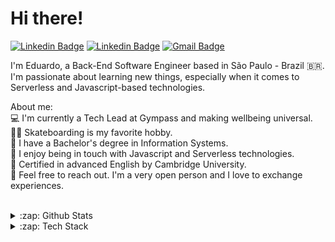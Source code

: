# Hi there!

[![Linkedin Badge](https://img.shields.io/badge/-LinkedIn-blue?style=flat-square&logo=Linkedin&logoColor=white&link=https://www.linkedin.com/in/eduardo3g/)](https://www.linkedin.com/in/eduardo3g/)
[![Linkedin Badge](https://img.shields.io/badge/-Instagram-purple?style=flat-square&logo=Instagram&logoColor=white&link=https://www.instagram.com/scvramella/)](https://www.instagram.com/scvramella/)
[![Gmail Badge](https://img.shields.io/badge/-Gmail-c14438?style=flat-square&logo=Gmail&logoColor=white&link=mailto:eduardosbrasil10@gmail.com)](mailto:eduardosbrasil10@gmail.com)

I'm Eduardo, a Back-End Software Engineer based in São Paulo - Brazil 🇧🇷. I'm passionate about learning new things, especially when it comes to Serverless and Javascript-based technologies.
<br/>

About me:
<br/>
💻 I'm currently a Tech Lead at Gympass and making wellbeing universal. <br/>
🏄🏽 Skateboarding is my favorite hobby. <br/>
🎒 I have a Bachelor's degree in Information Systems. <br/>
🌱 I enjoy being in touch with Javascript and Serverless technologies. <br/>
🏴󠁧󠁢󠁥󠁮󠁧󠁿󠁥󠁮󠁧󠁿 Certified in advanced English by Cambridge University. <br/>
🤝 Feel free to reach out. I'm a very open person and I love to exchange experiences. <br/>
<br />

<details>
  <summary>:zap: Github Stats</summary>
  <!-- <img src="https://github-readme-stats.vercel.app/api?username=eduardo3g&&show_icons=true&title_color=222222&icon_color=03A87C&text_color=333333&bg_color=ffffff&include_all_commits=true&count_private=true"> -->
  
  <img src="https://github-readme-stats-eight-theta.vercel.app/api?username=eduardo3g&show_icons=true&title_color=222222&icon_color=03A87C&text_color=333333&bg_color=ffffff&include_all_commits=true&count_private=true"/>
  
</details>

<details>
  <summary>:zap: Tech Stack</summary>
  <img src="https://github-readme-stats.vercel.app/api/top-langs/?username=eduardo3g&layout=compact&bg_color=ffffff&text_color=333333&title_color=222222">
</details>
<br/>
